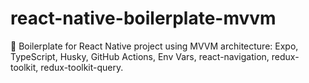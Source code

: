 # react-native-boilerplate-mvvm
📱 Boilerplate for React Native project using MVVM architecture: Expo, TypeScript, Husky, GitHub Actions, Env Vars, react-navigation, redux-toolkit, redux-toolkit-query.
